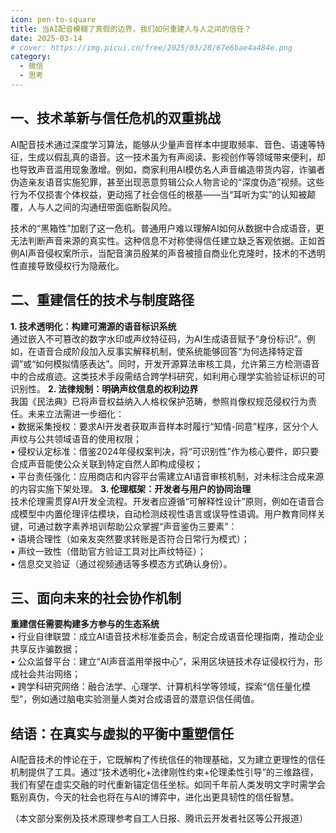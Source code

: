```yaml
---
icon: pen-to-square
title: 当AI配音模糊了真假的边界，我们如何重建人与人之间的信任？
date: 2025-03-14
# cover: https://img.picui.cn/free/2025/03/28/67e6bae4a484e.png
category:
  - 微信
  - 思考
---
```


## 一、技术革新与信任危机的双重挑战    
AI配音技术通过深度学习算法，能够从少量声音样本中提取频率、音色、语速等特征，生成以假乱真的语音。这一技术虽为有声阅读、影视创作等领域带来便利，却也导致声音滥用现象激增。例如，商家利用AI模仿名人声音编造带货内容，诈骗者伪造亲友语音实施犯罪，甚至出现恶意剪辑公众人物言论的“深度伪造”视频。这些行为不仅损害个体权益，更动摇了社会信任的根基——当“耳听为实”的认知被颠覆，人与人之间的沟通纽带面临断裂风险。

技术的“黑箱性”加剧了这一危机。普通用户难以理解AI如何从数据中合成语音，更无法判断声音来源的真实性。这种信息不对称使得信任建立缺乏客观依据。正如首例AI声音侵权案所示，当配音演员殷某的声音被擅自商业化克隆时，技术的不透明性直接导致侵权行为隐蔽化。

## 二、重建信任的技术与制度路径    
**1. 技术透明化：构建可溯源的语音标识系统**    
通过嵌入不可篡改的数字水印或声纹特征码，为AI生成语音赋予“身份标识”。例如，在语音合成阶段加入反事实解释机制，使系统能够回答“为何选择特定音调”或“如何模拟情感表达”。同时，开发开源算法审核工具，允许第三方检测语音中的合成痕迹。这类技术手段需结合跨学科研究，如利用心理学实验验证标识的可识别性。
**2. 法律规制：明确声纹信息的权利边界**    
我国《民法典》已将声音权益纳入人格权保护范畴，参照肖像权规范侵权行为责任。未来立法需进一步细化：                
• 数据采集授权：要求AI开发者获取声音样本时履行“知情-同意”程序，区分个人声纹与公共领域语音的使用权限；                
• 侵权认定标准：借鉴2024年侵权案判决，将“可识别性”作为核心要件，即只要合成声音能使公众关联到特定自然人即构成侵权；                
• 平台责任强化：应用商店和内容平台需建立AI语音审核机制，对未标注合成来源的内容实施下架处理。
**3. 伦理框架：开发者与用户的协同治理**    
技术伦理需贯穿AI开发全流程。开发者应遵循“可解释性设计”原则，例如在语音合成模型中内置伦理评估模块，自动检测歧视性语言或误导性语调。用户教育同样关键，可通过数字素养培训帮助公众掌握“声音鉴伪三要素”：                
• 语境合理性（如亲友突然要求转账是否符合日常行为模式）；                
• 声纹一致性（借助官方验证工具对比声纹特征）；                
• 信息交叉验证（通过视频通话等多模态方式确认身份）。    

## 三、面向未来的社会协作机制    
**重建信任需要构建多方参与的生态系统**           
• 行业自律联盟：成立AI语音技术标准委员会，制定合成语音伦理指南，推动企业共享反诈骗数据；              
• 公众监督平台：建立“AI声音滥用举报中心”，采用区块链技术存证侵权行为，形成社会共治网络；              
• 跨学科研究网络：融合法学、心理学、计算机科学等领域，探索“信任量化模型”，例如通过脑电实验测量人类对合成语音的潜意识信任阈值。

## 结语：在真实与虚拟的平衡中重塑信任    
AI配音技术的悖论在于，它既解构了传统信任的物理基础，又为建立更理性的信任机制提供了工具。通过“技术透明化+法律刚性约束+伦理柔性引导”的三维路径，我们有望在虚实交融的时代重新锚定信任坐标。如同千年前人类发明文字时需学会甄别真伪，今天的社会也将在与AI的博弈中，进化出更具韧性的信任智慧。

（本文部分案例及技术原理参考自工人日报、腾讯云开发者社区等公开报道）    



<VPCard
  title="Because"
  desc=当AI配音模糊了真假的边界，我们如何重建人与人之间的信任？
  logo="/main.png"
  link="https://mp.weixin.qq.com/s/xqmKcy-kjRvJw1y-Npf4Aw"
  background="rgba(253, 230, 138, 0.15)"
/>
